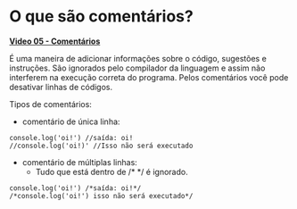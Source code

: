 # O que são comentários? 

**[Video 05 - Comentários](https://youtu.be/CPPACskCnRo)**

É uma maneira de adicionar informações sobre o código, sugestões e instruções. São ignorados pelo compilador da linguagem e assim não interferem na execução correta do programa.
Pelos comentários você pode desativar linhas de códigos. 

Tipos de comentários: 
- comentário de única linha:   
```
console.log('oi!') //saída: oi! 
//console.log('oi!)' //Isso não será executado 
```
- comentário de múltiplas linhas: 
    - Tudo que está dentro de /*  */ é ignorado. 

```
console.log('oi!') /*saída: oi!*/
/*console.log('oi!') isso não será executado*/
```

